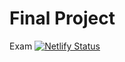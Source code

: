 # Final Project
 Exam
[![Netlify Status](https://api.netlify.com/api/v1/badges/2f38eeb7-3b9d-4749-94c3-523569aa6351/deploy-status)](https://app.netlify.com/sites/monkeybusiness/deploys)